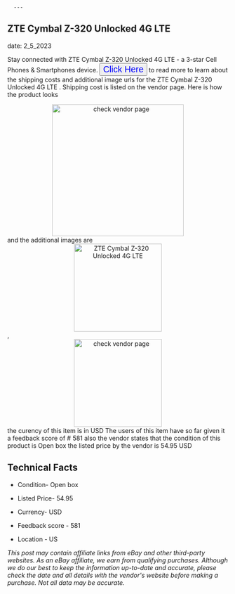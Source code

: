  
      ---
      

 ## ZTE Cymbal Z-320 Unlocked 4G LTE  

 

      

date: 2_5_2023
     

     
      

Stay connected with ZTE Cymbal Z-320 Unlocked 4G LTE  - a 3-star Cell Phones & Smartphones device. <button style="font-size:20px;color:blue" onclick="window.location.href = 'https://www.ebay.com/itm/144927781853?hash=item21be5e73dd%3Ag%3AbCMAAOSwWqZj3AaC&mkevt=1&mkcid=1&mkrid=711-53200-19255-0&campid=%253CePNCampaignId%253E&customid=%253CreferenceId%253E&toolid=10049'">Click Here</button> to read more to learn about the shipping costs and additional image urls for the ZTE Cymbal Z-320 Unlocked 4G LTE . Shipping cost is listed on the vendor page. Here is how the product looks <div style="text-align:center;"><img onclick="window.location.href = 'https://www.ebay.com/itm/144927781853?hash=item21be5e73dd%3Ag%3AbCMAAOSwWqZj3AaC&mkevt=1&mkcid=1&mkrid=711-53200-19255-0&campid=%253CePNCampaignId%253E&customid=%253CreferenceId%253E&toolid=10049';" src="https://i.ebayimg.com/thumbs/images/g/bCMAAOSwWqZj3AaC/s-l225.jpg" alt="check vendor page" style="width:300px; height:auto;object-fit:contain;" /></div> and the additional images are <div style="text-align:center;"><img onclick="window.location.href = '$https://www.ebay.com/itm/144927781853?hash=item21be5e73dd%3Ag%3AbCMAAOSwWqZj3AaC&mkevt=1&mkcid=1&mkrid=711-53200-19255-0&campid=%253CePNCampaignId%253E&customid=%253CreferenceId%253E&toolid=10049';" src="https://i.ebayimg.com/images/g/bCMAAOSwWqZj3AaC/s-l1600.jpg" alt="ZTE Cymbal Z-320 Unlocked 4G LTE " style="width:200px; height:auto;object-fit:contain;" /></div>,<div style="text-align:center;"><img onclick="window.location.href = '$https://www.ebay.com/itm/144927781853?hash=item21be5e73dd%3Ag%3AbCMAAOSwWqZj3AaC&mkevt=1&mkcid=1&mkrid=711-53200-19255-0&campid=%253CePNCampaignId%253E&customid=%253CreferenceId%253E&toolid=10049';" src="https://origin-galleryplus.ebayimg.com/ws/web/144927781853_2_0_1/225x225.jpg" alt="check vendor page" style="width:200px; height:auto;object-fit:contain;"/></div> the curency of this item is in USD The users of this item have so far given it a feedback score of # 581 also the vendor states that the condition of this product is Open box the listed price by the vendor is  54.95 USD


      
      

 ## Technical Facts 



      
      

 - Condition- Open box 


      

 - Listed Price- 54.95 


      

 - Currency- USD 


      

 - Feedback score - 581 


      

 - Location - US 


      
      

*_This post may contain affiliate links from eBay and other third-party websites. As an eBay affiliate, we earn from qualifying purchases. Although we do our best to keep the information up-to-date and accurate, please check the date and all details with the vendor's website before making a purchase. Not all data may be accurate._*



      
      